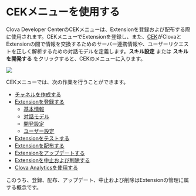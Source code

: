 # CEKメニューを使用する

Clova Developer CenterのCEKメニューは、Extensionを登録および配布する際に使用されます。CEKメニューでExtensionを登録し、また、[CEK](/Develop/CEK_Overview.md#WhatisCEK)がClovaとExtensionの間で情報を交換するためのサーバー連携情報や、ユーザーリクエストを正しく解析するための対話モデルを定義します。**スキル設定** または **スキルを開発する** をクリックすると、CEKのメニューに入ります。

![](/DevConsole/Assets/Images/DevConsole-Console_Home.png)

CEKメニューでは、次の作業を行うことができます。

* [チャネルを作成する](/DevConsole/Guides/CEK/Create_Channel.md)
* [Extensionを登録する](/DevConsole/Guides/CEK/Register_Extension.md)
  * [基本情報](/DevConsole/Guides/CEK/Register_Extension.md#InputSkillInfo)
  * [対話モデル](/DevConsole/Guides/CEK/Register_Extension.md#RegisterInteractionModel)
  * [開発設定](/DevConsole/Guides/CEK/Register_Extension.md#SetDevConfiguration)
  * [ユーザー設定](/DevConsole/Guides/CEK/Register_Extension.md#SetUserConfiguration)
* [Extensionをテストする](/DevConsole/Guides/CEK/Test_Extension.md)
* [Extensionを配布する](/DevConsole/Guides/CEK/Deploy_Extension.md)
* [Extensionをアップデートする](/DevConsole/Guides/CEK/Update_Extension.md)
* [Extensionを中止および削除する](/DevConsole/Guides/CEK/Remove_Extension.md)
* [Clova Analyticsを使用する](/DevConsole/Guides/CEK/Use_Analytics.md)

このうち、登録、配布、アップデート、中止および削除はExtensionの管理に属する概念です。
